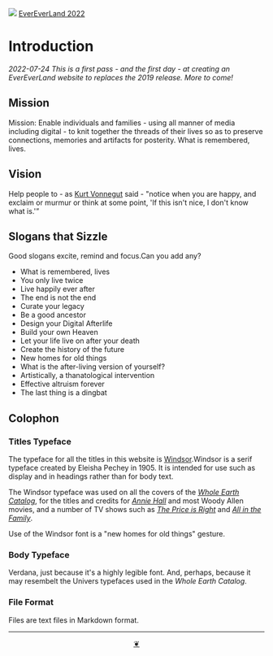 [![](https://pushme-pullyou.github.io/tootoo-2022/assets/icons/mark-github.svg )](https://github.com/evereverland/2022/ "Source code on GitHub" ) [EverEverLand 2022]( https://evereverland.github.io/2022/ "Home page" )

# Introduction

_2022-07-24 This is a first pass - and the first day - at creating an EverEverLand website to replaces the 2019 release. More to come!_


## Mission

Mission: Enable individuals and families - using all manner of media including digital - to knit together the threads of their lives so as to preserve connections, memories and artifacts for posterity. What is remembered, lives.

## Vision

Help people to - as [Kurt Vonnegut]( https://en.wikipedia.org/wiki/Kurt_Vonnegut ) said - "notice when you are happy, and exclaim or murmur or think at some point, 'If this isn't nice, I don't know what is.'”


## Slogans that Sizzle

Good slogans excite, remind and focus.Can you add any?

* What is remembered, lives
* You only live twice
* Live happily ever after
* The end is not the end
* Curate your legacy
* Be a good ancestor
* Design your Digital Afterlife
* Build your own Heaven
* Let your life live on after your death
* Create the history of the future
* New homes for old things
* What is the after-living version of yourself?
* Artistically, a thanatological intervention
* Effective altruism forever
* The last thing is a dingbat

## Colophon

### Titles Typeface

The typeface for all the titles in this website is [Windsor]( https://en.wikipedia.org/wiki/Windsor_(typeface) ).Windsor is a serif typeface created by Eleisha Pechey in 1905. It is intended for use such as display and in headings rather than for body text.

 The Windsor typeface was used on all the covers of the [_Whole Earth Catalog_]( https://en.wikipedia.org/wiki/Whole_Earth_Catalog ), for the titles and credits for [_Annie Hall_]( https://en.wikipedia.org/wiki/Annie_Hall ) and most Woody Allen movies, and a number of TV shows such as [_The Price is Right_]( https://en.wikipedia.org/wiki/The_Price_Is_Right_(American_game_show) ) and [_All in the Family_]( https://en.wikipedia.org/wiki/All_in_the_Family ).

 Use of the Windsor font is a "new homes for old things" gesture.

### Body Typeface

Verdana, just because it's a highly legible font. And, perhaps, because it may resembelt the Univers typefaces used in the _Whole Earth Catalog_.

### File Format

Files are text files in Markdown format.


***

<center title="Hello! Click me to go up to the top" ><a class=aDingbat href=javascript:window.scrollTo(0,0);> ❦ </a></center>
